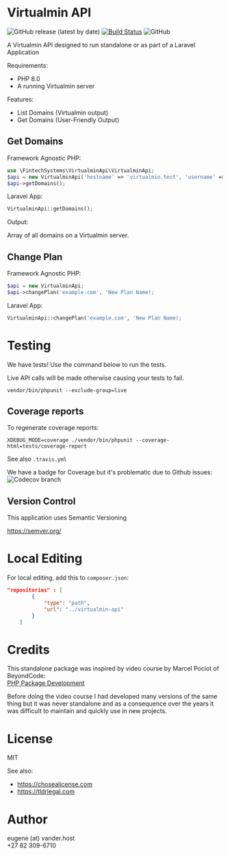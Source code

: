 # Virtualmin API
![GitHub release (latest by date)](https://img.shields.io/github/v/release/fintech-systems/virtualmin-api) [![Build Status](https://app.travis-ci.com/fintech-systems/virtualmin-api.svg?branch=main)](https://app.travis-ci.com/fintech-systems/virtualmin-api) ![GitHub](https://img.shields.io/github/license/fintech-systems/virtualmin-api)

A Virtualmin API designed to run standalone or as part of a Laravel Application

Requirements:

- PHP 8.0
- A running Virtualmin server

Features:

- List Domains (Virtualmin output)
- Get Domains (User-Friendly Output)

## Get Domains

Framework Agnostic PHP:

```php
use \FintechSystems\VirtualminApi\VirtualminApi;
$api = new VirtualminApi('hostname' => 'virtualmin.test', 'username' => 'root', 'password' => '********');
$api->getDomains();
```

Laravel App:


```php
VirtualminApi::getDomains();
```

Output:

Array of all domains on a Virtualmin server.

## Change Plan

Framework Agnostic PHP:

```php
$api = new VirtualminApi;
$api->changePlan('example.com', 'New Plan Name);
```

Laravel App:

```php
VirtualminApi::changePlan('example.com', 'New Plan Name);
```

# Testing

We have tests! Use the command below to run the tests.

Live API calls will be made otherwise causing your tests to fail.

`vendor/bin/phpunit --exclude-group=live`

## Coverage reports

To regenerate coverage reports:

`XDEBUG_MODE=coverage ./vendor/bin/phpunit --coverage-html=tests/coverage-report`

See also `.travis.yml`

We have a badge for Coverage but it's problematic due to Github issues:<br>
![Codecov branch](https://img.shields.io/codecov/c/github/fintech-systems/virtualmin-api/main) 

## Version Control

This application uses Semantic Versioning

https://semver.org/

# Local Editing

For local editing, add this to `composer.json`:

```json
"repositories" : [
        {
            "type": "path",
            "url": "../virtualmin-api"
        }
    ]
```

# Credits

This standalone package was inspired by video course by Marcel Pociot of BeyondCode:<br>
[PHP Package Development](https://beyondco.de/video-courses/php-package-development)

Before doing the video course I had developed many versions of the same thing but it was never standalone and as a consequence over the years it was difficult to maintain and quickly use in new projects.

# License

MIT

See also:

- https://chosealicense.com
- https://tldrlegal.com

# Author

eugene (at) vander.host<br>
+27 82 309-6710
